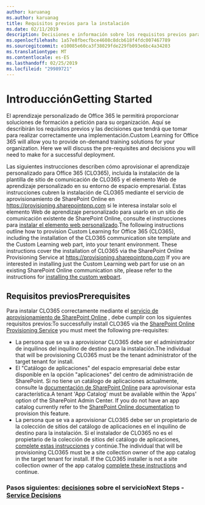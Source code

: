 ```yaml
---
author: karuanag
ms.author: karuanag
title: Requisitos previos para la instalación
ms.date: 02/11/2019
description: Decisiones e información sobre los requisitos previos para la instalación y configuración de aprendizaje personalizado
ms.openlocfilehash: 1a57e8fbecfbce4608c8dcb618f4fdc007467789
ms.sourcegitcommit: e10085e60ca3f38029fde229fb093e6bc4a34203
ms.translationtype: MT
ms.contentlocale: es-ES
ms.lasthandoff: 02/25/2019
ms.locfileid: "29989721"
---
```

# <a name="getting-started"></a><span data-ttu-id="c661f-103">Introducción</span><span class="sxs-lookup"><span data-stu-id="c661f-103">Getting Started</span></span>

<span data-ttu-id="c661f-p101">El aprendizaje personalizado de Office 365 le permitirá proporcionar soluciones de formación a petición para su organización.  Aquí se describirán los requisitos previos y las decisiones que tendrá que tomar para realizar correctamente una implementación.</span><span class="sxs-lookup"><span data-stu-id="c661f-p101">Custom Learning for Office 365 will allow you to provide on-demand training solutions for your organization.  Here we will discuss the pre-requisites and decisions you will need to make for a successful deployment.</span></span>

<span data-ttu-id="c661f-p102">Las siguientes instrucciones describen cómo aprovisionar el aprendizaje personalizado para Office 365 (CLO365), incluida la instalación de la plantilla de sitio de comunicación de CLO365 y el elemento Web de aprendizaje personalizado en su entorno de espacio empresarial. Estas instrucciones cubren la instalación de CLO365 mediante el servicio de aprovisionamiento de SharePoint Online en https://provisioning.sharepointpnp.com si le interesa instalar solo el elemento Web de aprendizaje personalizado para usarlo en un sitio de comunicación existente de SharePoint Online, consulte el instrucciones para [instalar el elemento web personalizado](installwebpart.md).</span><span class="sxs-lookup"><span data-stu-id="c661f-p102">The following instructions outline how to provision Custom Learning for Office 365 (CLO365), including the installation of the CLO365 communication site template and the Custom Learning web part, into your tenant environment. These instructions cover the installation of CLO365 via the SharePoint Online Provisioning Service at https://provisioning.sharepointpnp.com    If you are interested in installing just the Custom Learning web part for use on an existing SharePoint Online communication site, please refer to the instructions for [installing the custom webpart](installwebpart.md).</span></span> 

## <a name="prerequisites"></a><span data-ttu-id="c661f-108">Requisitos previos</span><span class="sxs-lookup"><span data-stu-id="c661f-108">Prerequisites</span></span>
 
<span data-ttu-id="c661f-109">Para instalar CLO365 correctamente mediante el [servicio de aprovisionamiento de SharePoint Online](https://provisioning.sharepointpnp.com) , debe cumplir con los siguientes requisitos previos:</span><span class="sxs-lookup"><span data-stu-id="c661f-109">To successfully install CLO365 via the [SharePoint Online Provisioning Service](https://provisioning.sharepointpnp.com) you must meet the following pre-requisites:</span></span> 
 
- <span data-ttu-id="c661f-110">La persona que se va a aprovisionar CLO365 debe ser el administrador de inquilinos del inquilino de destino para la instalación.</span><span class="sxs-lookup"><span data-stu-id="c661f-110">The individual that will be provisioning CLO365 must be the tenant administrator of the target tenant for install.</span></span>  
- <span data-ttu-id="c661f-p103">El "Catálogo de aplicaciones" del espacio empresarial debe estar disponible en la opción "aplicaciones" del centro de administración de SharePoint. Si no tiene un catálogo de aplicaciones actualmente, consulte la [documentación de SharePoint Online](https://docs.microsoft.com/en-us/sharepoint/use-app-catalog) para aprovisionar esta característica.</span><span class="sxs-lookup"><span data-stu-id="c661f-p103">A tenant 'App Catalog' must be available within the 'Apps' option of the SharePoint Admin Center. If you do not have an app catalog currently refer to the [SharePoint Online documentation](https://docs.microsoft.com/en-us/sharepoint/use-app-catalog) to provision this feature.</span></span>  
- <span data-ttu-id="c661f-p104">La persona que se va a aprovisionar CLO365 debe ser un propietario de la colección de sitios del catálogo de aplicaciones en el inquilino de destino para la instalación. Si el instalador de CLO365 no es el propietario de la colección de sitios del catálogo de aplicaciones, [complete estas instrucciones](addappadmin.md) y continúe.</span><span class="sxs-lookup"><span data-stu-id="c661f-p104">The individual that will be provisioning CLO365 must be a site collection owner of the app catalog in the target tenant for install. If the CLO365 installer is not a site collection owner of the app catalog [complete these instructions](addappadmin.md) and continue.</span></span>  

### <a name="next-steps---service-decisionsservicedecisionsmd"></a><span data-ttu-id="c661f-115">Pasos siguientes: [decisiones](servicedecisions.md) sobre el servicio</span><span class="sxs-lookup"><span data-stu-id="c661f-115">Next Steps - [Service Decisions](servicedecisions.md)</span></span>
